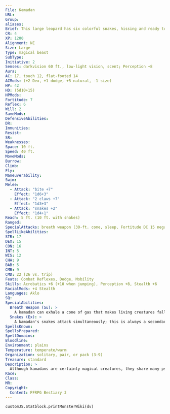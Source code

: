 ```yaml
---
File: Kamadan
URL: 
Group: 
aliases: 
Brief: This large leopard has six colorful snakes, hissing and ready to strike, sprouting from its shoulders.
CR: 4
XP: 1200
Alignment: NE
Size: Large
Type: magical beast
SubType: 
Initiative: 2
Senses: darkvision 60 ft., low-light vision, scent; Perception +8
Aura: 
AC: 17, touch 12, flat-footed 14
ACMods: (+2 Dex, +1 dodge, +5 natural, -1 size)
HP: 42
HD: (5d10+15)
HPMods: 
Fortitude: 7
Reflex: 6
Will: 2
SaveMods: 
DefensiveAbilities: 
DR: 
Immunities: 
Resist: 
SR: 
Weaknesses: 
Space: 10 ft.
Speed: 40 ft.
MoveMods: 
Burrow: 
Climb: 
Fly: 
Maneuverability: 
Swim: 
Melee: 
  - Attack: "bite +7"
    Effect: "1d6+3"
  - Attack: "2 claws +7"
    Effect: "1d3+3"
  - Attack: "snakes +2"
    Effect: "1d4+1"
Reach: 5 ft. (10 ft. with snakes)
Ranged: 
SpecialAttacks: breath weapon (30-ft. cone, sleep, Fortitude DC 15 negates, usable every 1d4 rounds), pounce
SpellLikeAbilities: 
STR: 17
DEX: 15
CON: 16
INT: 5
WIS: 12
CHA: 9
BAB: 5
CMB: 9
CMD: 22 (26 vs. trip)
Feats: Combat Reflexes, Dodge, Mobility
Skills: Acrobatics +6 (+10 when jumping), Perception +8, Stealth +6
RacialMods: +4 Stealth
Languages: Aklo
SQ: 
SpecialAbilities:
  Breath Weapon (Su): >
    A kamadan can exhale a cone of gas that makes living creatures fall asleep for 5 minutes (Fortitude DC 15 negates). Slapping or wounding awakens a creature put to sleep by this attack, but normal noise does not. This is a sleep effect. The save DC is Constitution-based.
  Snakes (Ex): >
    A kamadan's snakes attack simultaneously; this is always a secondary attack.  Kamadans are wicked hunters that enjoy stalking and toying with prey, especially when their quarry is relatively intelligent. When a kamadan attacks, it first uses its soporific breath, then pounces on any targets that remain awake. Kamadans stand about 3 feet at the shoulder, about 9 feet long and weighing up to 500 pounds.
SpellsKnown: 
SpellsPrepared: 
SpellDomains: 
Bloodline: 
Environment: plains
Temperature: temperate/warm
Organization: solitary, pair, or pack (3-9)
Treasure: standard
Description: >
  Although kamadans are certainly magical creatures, they share many psychological and sociological traits with other big cats. Even when hunting alone to avoid competition, a kamadan is often a member of a larger pride. In areas where wildlife or natives are more powerful, kamadan packs are more likely to hunt as a unit.  Kamadans prefer underground lairs, but settle for rocky outcroppings or dens inside brambles or other thick bushes, and they use their snakes to manipulate the bones and baubles of their prey into decorative arrangements. Occasionally, a kamadan shares its lair with another creature, but only if the other creature is more powerful or plies the kamadan regularly with tributes of food and treasure.  Though the above statistics represent the most common breed of kamadan, two rarer but more dangerous variants are detailed in brief below.  Dusk Kamadan (CR +1): A dusk kamadan has midnight black fur and snakes bearing black and red ring patterns on their bodies. A dusk kamadan has the advanced creature template, and its snakes have a poisonous bite: Snakes- injury; save Fort DC 17; frequency 1/round for 6 rounds; effect 1d2 Con; cure 2 consecutive saves.  Polar Kamadan (CR +2): A polar kamadan has white fur with black spots like a snow leopard. Its snakes are furred as well. A polar kamadan has the advanced creature template and batlike wings that grant it a fly speed of 60 ft. (average). The breath weapon of a polar kamadan is particularly cold-those who succumb to it also suffer 1d4 points of Dexterity damage from numbness.
Race: 
Class: 
MR: 
Copyright:
  Content: PFRPG Bestiary 3
---
```

```dataviewjs
customJS.Statblock.printMonsterWiki(dv)
```
